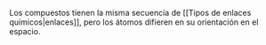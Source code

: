 
Los compuestos tienen la misma secuencia de [[Tipos de enlaces químicos|enlaces]], pero los átomos difieren en su orientación en el espacio. 

